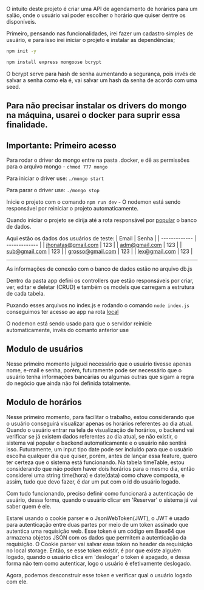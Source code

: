 O intuito deste projeto é criar uma API de agendamento de horários para um salão, onde o usuário vai poder escolher o horário que quiser dentre os disponíveis. 

Primeiro, pensando nas funcionalidades, irei fazer um cadastro simples de usuário, e para isso irei iniciar o projeto e instalar as dependências;
```bash
npm init -y
```
```bash
npm install express mongoose bcrypt 
```

O bcrypt serve para hash de senha aumentando a segurança, pois invés de salvar a senha como ela é, vai salvar um hash da senha de acordo com uma seed.

Para não precisar instalar os drivers do mongo na máquina, usarei o docker para suprir essa finalidade. 
---

## Importante: Primeiro acesso
Para rodar o driver do mongo entre na pasta .docker, e dê as permissões para o arquivo mongo - ```chmod 777 mongo```

Para iniciar o driver use: ```./mongo start```

Para parar o driver use: ```./mongo stop```

Inicie o projeto com o comando ```npm run dev``` - O nodemon está sendo responsável por reiniciar o projeto automaticamente.

Quando iniciar o projeto se dirija até a rota responsável por [popular](127.0.0.1:3000/user/populate) o banco de dados.

Aqui estão os dados dos usuários de teste: 
| Email  | Senha |
| ------------- | ------------- |
|  jhonatas@gmail.com | 123   |
| adm@gmail.com  | 123   |
| sub@gmail.com  | 123   |
| grosso@gmail.com  | 123   |
| lex@gmail.com  | 123   |

---

As informações de conexão com o banco de dados estão no arquivo db.js

Dentro da pasta app defini os controllers que estão responsáveis por criar, ver, editar e deletar (CRUD) e também os models que carregam a estrutura de cada tabela. 

Puxando esses arquivos no index.js e rodando o comando ```node index.js``` conseguimos ter acesso ao app na rota [local](127.0.0.1:3000)

O nodemon está sendo usado para que o servidor reinicie automaticamente, invés do comanto anterior use 

## Modulo de usuários
Nesse primeiro momento julguei necessário que o usuário tivesse apenas nome, e-mail e senha, porém, futuramente pode ser necessário que o usuário tenha informações bancárias ou algumas outras que sigam a regra do negócio que ainda não foi definida totalmente. 

## Modulo de horários
Nesse primeiro momento, para facilitar o trabalho, estou considerando que o usuário conseguirá visualizar apenas os horários referentes ao dia atual. Quando o usuário entrar na tela de visualização de horários, o backend vai verificar se já existem dados referentes ao dia atual, se não existir, o sistema vai popular o backend automaticamente e o usuário não sentirá isso. 
Futuramente, um input tipo date pode ser incluído para que o usuário escolha qualquer dia que quiser, porém, antes de lançar essa feature, quero ter certeza que o sistema está funcionando. 
Na tabela timeTable, estou considerando que não podem haver dois horários para o mesmo dia, então considerei uma string time(hora) e date(data) como chave composta, e assim, tudo que devo fazer, é dar um put com o id do usuário logado. 

Com tudo funcionando, preciso definir como funcionará a autenticação de usuário, dessa forma, quando o usuário clicar em 'Reservar' o sistema já vai saber quem é ele. 

Estarei usando o cookie parser e o JsonWebToken(JWT), o JWT é usado para autenticação entre duas partes por meio de um token assinado que autentica uma requisição web. Esse token é um código em Base64 que armazena objetos JSON com os dados que permitem a autenticação da requisição. O Cookie parser vai salvar esse token no header da requisição no local storage. Então, se esse token existir, é por que existe alguém logado, quando o usuário clica em 'deslogar' o token é apagado, e dessa forma não tem como autenticar, logo o usuário é efetivamente deslogado. 

Agora, podemos desconstruir esse token e verificar qual o usuário logado com ele. 


